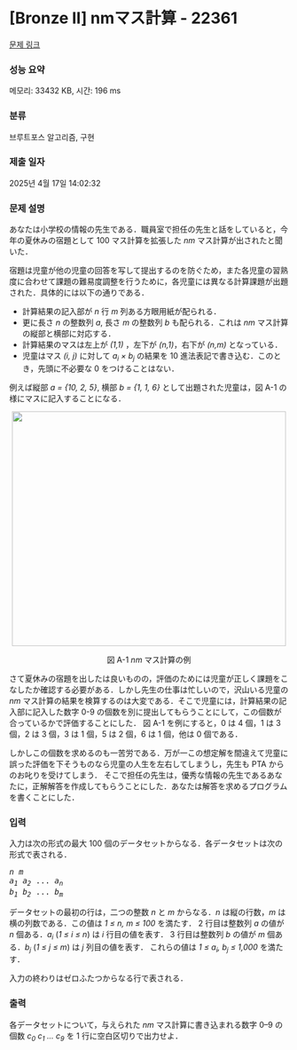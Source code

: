 # [Bronze II] nmマス計算 - 22361 

[문제 링크](https://www.acmicpc.net/problem/22361) 

### 성능 요약

메모리: 33432 KB, 시간: 196 ms

### 분류

브루트포스 알고리즘, 구현

### 제출 일자

2025년 4월 17일 14:02:32

### 문제 설명

<p>あなたは小学校の情報の先生である．職員室で担任の先生と話をしていると，今年の夏休みの宿題として 100 マス計算を拡張した <i>nm</i> マス計算が出されたと聞いた．</p>

<p>宿題は児童が他の児童の回答を写して提出するのを防ぐため，また各児童の習熟度に合わせて課題の難易度調整を行うために，各児童には異なる計算課題が出題された．具体的には以下の通りである．</p>

<ul>
	<li>計算結果の記入部が <i>n</i> 行 <i>m</i> 列ある方眼用紙が配られる．</li>
	<li>更に長さ <i>n</i> の整数列 <i>a</i>, 長さ <i>m</i> の整数列 <i>b</i> も配られる．これは <i>nm</i> マス計算の縦部と横部に対応する．</li>
	<li>計算結果のマスは左上が <i>(1,1)</i> ，左下が <i>(n,1)</i>，右下が <i>(n,m)</i> となっている．</li>
	<li>児童はマス <i>(i, j)</i> に対して <i>a<sub>i</sub> × b<sub>j</sub></i> の結果を 10 進法表記で書き込む．このとき，先頭に不必要な 0 をつけることはない．</li>
</ul>

<p>例えば縦部 <i>a = {10, 2, 5}</i>, 横部 <i>b = {1, 1, 6}</i> として出題された児童は，図 A-1 の様にマスに記入することになる．</p>

<p style="text-align: center;"><img alt="" src="https://upload.acmicpc.net/95b8cd27-7005-4130-8a06-04bee0516d5c/-/preview/" style="width: 494px; height: 423px;"></p>

<center>図 A-1 <i>nm</i> マス計算の例</center>

<p>さて夏休みの宿題を出したは良いものの，評価のためには児童が正しく課題をこなしたか確認する必要がある．しかし先生の仕事は忙しいので，沢山いる児童の <i>nm</i> マス計算の結果を検算するのは大変である．そこで児童には，計算結果の記入部に記入した数字 0-9 の個数を別に提出してもらうことにして，この個数が合っているかで評価することにした． 図 A-1 を例にすると，0 は 4 個，1 は 3 個，2 は 3 個，3 は 1 個，5 は 2 個，6 は 1 個，他は 0 個である．</p>

<p>しかしこの個数を求めるのも一苦労である．万が一この想定解を間違えて児童に誤った評価を下そうものなら児童の人生を左右してしまうし，先生も PTA からのお叱りを受けてしまう． そこで担任の先生は，優秀な情報の先生であるあなたに，正解解答を作成してもらうことにした．あなたは解答を求めるプログラムを書くことにした．</p>

### 입력 

 <p>入力は次の形式の最大 100 個のデータセットからなる．各データセットは次の形式で表される．</p>

<pre><i>n</i> <i>m</i>
<i>a<sub>1</sub></i> <i>a<sub>2</sub></i> ... <i>a<sub>n</sub></i>
<i>b<sub>1</sub></i> <i>b<sub>2</sub></i> ... <i>b<sub>m</sub></i></pre>

<p>データセットの最初の行は，二つの整数 <i>n</i> と <i>m</i> からなる．<i>n</i> は縦の行数，<i>m</i> は横の列数である．この値は <i>1 ≤ n, m ≤ 100</i> を満たす． 2 行目は整数列 <i>a</i> の値が <i>n</i> 個ある．<i>a<sub>i</sub></i> (<i>1 ≤ i ≤ n</i>) は <i>i</i> 行目の値を表す． 3 行目は整数列 <i>b</i> の値が <i>m</i> 個ある．<i>b<sub>j</sub></i> (<i>1 ≤ j ≤ m</i>) は <i>j</i> 列目の値を表す． これらの値は <i>1 ≤ a<sub>i</sub>, b<sub>j</sub> ≤ 1,000</i> を満たす．</p>

<p>入力の終わりはゼロふたつからなる行で表される．</p>

### 출력 

 <p>各データセットについて，与えられた <i>nm</i> マス計算に書き込まれる数字 0–9 の個数 <i>c<sub>0</sub> c<sub>1</sub> ... c<sub>9</sub></i> を 1 行に空白区切りで出力せよ．</p>

